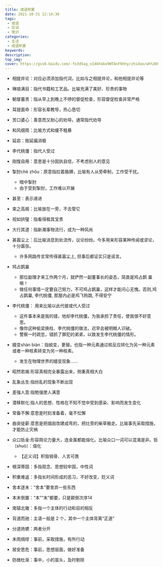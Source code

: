 ```yaml
---
title: 成语积累
date: 2021-10-31 12:14:36
tags:
 - 成语
 - 实词
 - 常识
categories:
 - 生活
 - 成语积累
keywords:
description:
top_img:
cover: https://gss0.baidu.com/-fo3dSag_xI4khGko9WTAnF6hhy/zhidao/wh%3D600%2C800/sign=bdf4ac42500fd9f9a0425d6f151df812/b151f8198618367a8cb8fce32f738bd4b31ce5df.jpg
---
```


* 相提并论：对应必须添加指代词，比如与之相提并论，和他相提并论等

* 琳琅满目：指代书籍和工艺品。比喻充满了美好、珍贵的事物

* 朝督暮责：指从早上到晚上不停的督促检查，形容督促检查非常严格

* 耳提面命：形容长辈教导，热心恳切

* 苦口婆心：善意而又耐心的劝导。通常指代劝导

* 和风细雨：比喻方式和缓不粗暴

* 延宕：拖延偏消极

* 李代桃僵：指代人受过

* 刚愎自用：意思是十分固执自信，不考虑别人的意见

* 掣肘chè zhǒu：原意指拉着胳膊，比喻有人从旁牵制，工作受干扰。
  - 暗中掣肘
  - 由于受到掣肘，工作难以开展
  	
* 甚至：表示递进

* 束之高阁：比喻放在一旁，不去管它

* 视如拱璧：指看得极其宝贵

* 大行其道：指新潮事物流行，成为一种风尚

* 甚嚣尘上：后比喻消息到处流传，议论纷纷。今多用来形容某种传闻或谬论，十分嚣张。
  - 许多网路传言常传得甚嚣尘上, 但事后都证实只是谣言。
	
* 鸠占鹊巢
  - 那位副理才来工作两个月，就俨然一副董事长的姿态，简直是鸠占鹊 巢嘛！
  -	做任何事情一定要自己努力，不可鸠占鹊巢，这样才能问心无愧。否则,鸠占鹊巢, 李代桃僵, 那屋内必是鸡飞狗跳, 不得安宁  
	
* 李代桃僵： 用来比喻以此代彼或代人受过
  - 这件事本来是我的错，他却李代桃僵，为我承担了责任，使我很不好意思。
  - 像你这种偷梁换柱、李代桃僵的做法，迟早会被明眼人识破。
  - 警察一时疏忽，错抓了罪犯的弟弟，以致发生李代桃僵的情形。
 	
* 嬗变shàn biàn：指蜕变，更替。也指一种元素通过核反应转化为另一种元素或者一种核素转变为另一种核素。
  - 发生在物理世界的嬗变现象……
	
* 昭然若揭:形容真相完全暴露出来，侧重真相大白
 
* 乱象丛生:指纷乱的现象不断出现
 
* 差强人意:指勉强使人满意
 
* 潜移默化:指人的思想、性格在不知不觉中受到感染、影响而发生变化
 
* 常备不懈:意思是时刻准备着，毫不忪懈
 
* 曲突徙薪:意思是把烟囱改建成弯的，把灶旁的柴草搬走。比喻事先采取措施，才能防止灾祸

* 众口铄金:形容舆论力量大，连金属都能熔化。比喻众口一词可以混淆是非。铄（shuò）：熔化
  - 【近义词】积毁销骨、人言可畏

* 根深蒂固：多指观念、思想较牢固，中性词 
 
* 积重难返：多指长时间形成的恶习，不好改变，贬义词 
 
* 舍本逐末：“舍本”要舍弃一些东西 
 
* 本末倒置：“本”“末”都要，只是颠倒次序14 
 
* 南辕北辙：多指一个主体的行动和目的相反 
 
* 背道而驰：主语一般是 2 个，其中一个主体背离“正道” 
 
* 分道扬镳：两者分开 
 
* 未雨绸缪：事前，采取措施，有所行动 
 
* 居安思危：事前，思想层面，做好准备 
 
* 防微杜渐：事中，小的苗头，及时剔除 
 
